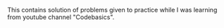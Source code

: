 This contains solution of problems given to practice while I was learning from youtube channel "Codebasics".

